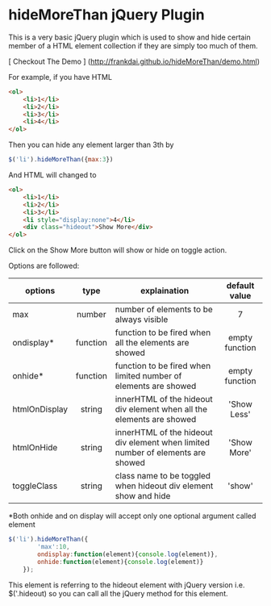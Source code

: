# hideMoreThan jQuery Plugin

This is a very basic jQuery plugin which is used to show and hide certain member of a HTML element collection if they are simply too much of them. 

[ Checkout The Demo ] (http://frankdai.github.io/hideMoreThan/demo.html)

For example, if you have HTML

```html
<ol>
    <li>1</li>
    <li>2</li>
    <li>3</li>
    <li>4</li>
</ol>
```

Then you can hide any element larger than 3th by 

```javascript
$('li').hideMoreThan({max:3})
```

And HTML will changed to 
```html
<ol>
    <li>1</li>
    <li>2</li>
    <li>3</li>
    <li style="display:none">4</li>
    <div class="hideout">Show More</div>
</ol>
```

Click on the Show More button will show or hide on toggle action.

Options are followed:

| options | type | explaination | default value |
| ------- | :--: |------------ | :-------------: |
| max | number | number of elements to be always visible | 7 |
| ondisplay* | function | function to be fired when all the elements are showed | empty function |
| onhide* | function | function to be fired when limited number of elements are showed | empty function |
| htmlOnDisplay | string | innerHTML of the hideout div element when all the elements are showed | 'Show Less' |
| htmlOnHide | string | innerHTML of the hideout div element when limited number of elements are showed | 'Show More' |
| toggleClass | string | class name to be toggled when hideout div element show and hide | 'show'

*Both onhide and on display will accept only one optional argument called element

```javascript
$('li').hideMoreThan({
		'max':10,
		ondisplay:function(element){console.log(element)},
		onhide:function(element){console.log(element)}
	});
```

This element is referring to the hideout element with jQuery version i.e. $('.hideout) so you can call all the jQuery method for this element. 
